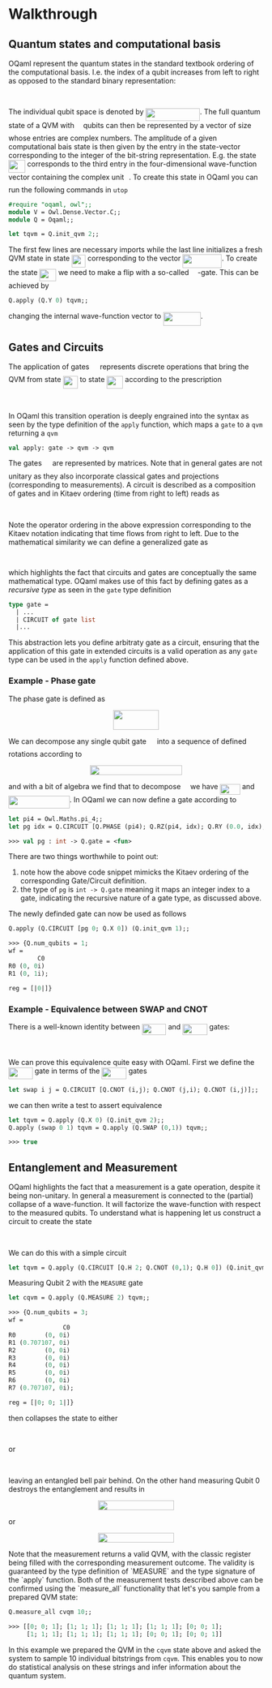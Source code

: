 # Walkthrough

## Quantum states and computational basis

OQaml represent the quantum states in the standard textbook ordering of the computational basis. I.e. the index of a qubit increases from left to right as opposed to the standard binary representation:

<p align="center"><img src="svgs/eae4a169bf644f525c0dcca105efe860.svg?invert_in_darkmode" align=middle width=322.46115pt height=16.438356pt/></p>

The individual qubit space is denoted by <img src="svgs/f2662eb06c89703c22cbe91038838e1c.svg?invert_in_darkmode" align=middle width=107.132025pt height=24.6576pt/>. The full quantum state of a QVM with <img src="svgs/55a049b8f161ae7cfeb0197d75aff967.svg?invert_in_darkmode" align=middle width=9.867pt height=14.15535pt/> qubits can then be represented by a vector of size <img src="svgs/f8f25e4580c418a51dc556db0d8d2b93.svg?invert_in_darkmode" align=middle width=16.34523pt height=21.8394pt/> whose entries are complex numbers. The amplitude of a given computational bais state is then given by the entry in the state-vector corresponding to the integer of the bit-string representation. E.g. the state <img src="svgs/e066fcf03f881090e3a1335e26353c45.svg?invert_in_darkmode" align=middle width=33.06072pt height=24.6576pt/> corresponds to the third entry in the four-dimensional wave-function vector containing the complex unit <img src="svgs/77a3b857d53fb44e33b53e4c8b68351a.svg?invert_in_darkmode" align=middle width=5.663295pt height=21.68331pt/>. To create this state in OQaml you can run the following commands in `utop`

```ocaml
#require "oqaml, owl";;
module V = Owl.Dense.Vector.C;;
module Q = Oqaml;;

let tqvm = Q.init_qvm 2;;
```
The first few lines are necessary imports while the last line initializes a fresh QVM state in state <img src="svgs/7ede3903c304a52a12ae71a1a74a30f6.svg?invert_in_darkmode" align=middle width=27.397425pt height=24.6576pt/> corresponding to the vector <img src="svgs/8cdbe372b80a2ea9f2296c5475324a01.svg?invert_in_darkmode" align=middle width=77.11374pt height=27.65697pt/>. To create the state <img src="svgs/e066fcf03f881090e3a1335e26353c45.svg?invert_in_darkmode" align=middle width=33.06072pt height=24.6576pt/> we need to make a flip with a so-called <img src="svgs/91aac9730317276af725abd8cef04ca9.svg?invert_in_darkmode" align=middle width=13.19637pt height=22.46574pt/>-gate. This can be achieved by

```ocaml
Q.apply (Q.Y 0) tqvm;;
```

changing the internal wave-function vector to <img src="svgs/fc5d6ad79c18da32b2b1c072f678840b.svg?invert_in_darkmode" align=middle width=74.557725pt height=27.65697pt/>.


## Gates and Circuits

The application of gates <img src="svgs/6bac6ec50c01592407695ef84f457232.svg?invert_in_darkmode" align=middle width=13.016025pt height=22.46574pt/> represents discrete operations that bring the QVM from state <img src="svgs/3496a2ba12495d21458eae9270e3b8de.svg?invert_in_darkmode" align=middle width=29.21721pt height=24.6576pt/> to state <img src="svgs/268bfaf5ccaeb209b8098f68e0f6a1bd.svg?invert_in_darkmode" align=middle width=32.266245pt height=24.6576pt/> according to the prescription

<p align="center"><img src="svgs/66d271e8d7ba31fb430a85027ecf2fbf.svg?invert_in_darkmode" align=middle width=96.416925pt height=17.03196pt/></p>

In OQaml this transition operation is deeply engrained into the syntax as seen by the type definition of the `apply` function, which maps a `gate` to a `qvm` returning a `qvm`

```ocaml
val apply: gate -> qvm -> qvm
```

The gates <img src="svgs/6bac6ec50c01592407695ef84f457232.svg?invert_in_darkmode" align=middle width=13.016025pt height=22.46574pt/> are represented by matrices. Note that in general gates are not unitary as they also incorporate classical gates and projections (corresponding to measurements). A circuit is described as a composition of gates and in Kitaev ordering (time from right to left) reads as

<p align="center"><img src="svgs/ee24cfd2696b482b73aa1a593306dcfc.svg?invert_in_darkmode" align=middle width=183.8265pt height=17.03196pt/></p>

Note the operator ordering in the above expression corresponding to the Kitaev notation indicating that time flows from right to left. Due to the mathematical similarity we can define a generalized gate as

<p align="center"><img src="svgs/b4585711718e126580216be235f852cc.svg?invert_in_darkmode" align=middle width=134.445795pt height=15.0684765pt/></p>

which highlights the fact that circuits and gates are conceptually the same mathematical type. OQaml makes use of this fact by defining gates as a *recursive type* as seen in the `gate` type definition

```ocaml
type gate =
  | ...
  | CIRCUIT of gate list
  |...
```

This abstraction lets you define arbitraty gate as a circuit, ensuring that the application of this gate in extended circuits is a valid operation as any `gate` type can be used in the `apply` function defined above.

### Example - Phase gate

The phase gate is defined as

<p align="center"><img src="svgs/383cfb997cd358ec5e782fba1df8f24e.svg?invert_in_darkmode" align=middle width=90.022845pt height=39.45249pt/></p>

We can decompose any single qubit gate <img src="svgs/6bac6ec50c01592407695ef84f457232.svg?invert_in_darkmode" align=middle width=13.016025pt height=22.46574pt/> into a sequence of defined rotations according to

<p align="center"><img src="svgs/d9f46c357b11466d8c281a1edabb8756.svg?invert_in_darkmode" align=middle width=182.62695pt height=19.104525pt/></p>

and with a bit of algebra we find that to decompose <img src="svgs/e257acd1ccbe7fcb654708f1a866bfe9.svg?invert_in_darkmode" align=middle width=11.027445pt height=22.46574pt/> we have <img src="svgs/edad3500d9f7368f82c110d98051b30b.svg?invert_in_darkmode" align=middle width=39.56073pt height=21.18732pt/> and <img src="svgs/cff54eb79a3dbe3fa7e283c25b807932.svg?invert_in_darkmode" align=middle width=120.82158pt height=24.6576pt/>. In OQaml we can now define a gate according to

```ocaml
let pi4 = Owl.Maths.pi_4;;
let pg idx = Q.CIRCUIT [Q.PHASE (pi4); Q.RZ(pi4, idx); Q.RY (0.0, idx); Q.RZ (pi4, idx)];;

>>> val pg : int -> Q.gate = <fun>
```
There are two things worthwhile to point out:
 1. note how the above code snippet mimicks the Kitaev ordering of the corresponding Gate/Circuit definition.
 2. the type of `pg` is `int -> Q.gate` meaning it maps an integer index to a gate, indicating the recursive nature of a gate type, as discussed above.

The newly definded gate can now be used as follows

```ocaml
Q.apply (Q.CIRCUIT [pg 0; Q.X 0]) (Q.init_qvm 1);;

>>> {Q.num_qubits = 1;
wf =
        C0
R0 (0, 0i)
R1 (0, 1i);

reg = [|0|]}
```

### Example - Equivalence between SWAP and CNOT

There is a well-known identity between <img src="svgs/7de2e863a1bdea96569f901e67683ba1.svg?invert_in_darkmode" align=middle width=47.71701pt height=22.46574pt/> and <img src="svgs/443f9e1eba72ecafb96c1180a2d3ade0.svg?invert_in_darkmode" align=middle width=48.858645pt height=22.46574pt/> gates:

<p align="center"><img src="svgs/1067678fc5d072c57cc5015fd43861bc.svg?invert_in_darkmode" align=middle width=374.72655pt height=16.438356pt/></p>

 We can prove this equivalence quite easy with OQaml. First we define the <img src="svgs/7de2e863a1bdea96569f901e67683ba1.svg?invert_in_darkmode" align=middle width=47.71701pt height=22.46574pt/> gate in terms of the <img src="svgs/443f9e1eba72ecafb96c1180a2d3ade0.svg?invert_in_darkmode" align=middle width=48.858645pt height=22.46574pt/> gates

```ocaml
let swap i j = Q.CIRCUIT [Q.CNOT (i,j); Q.CNOT (j,i); Q.CNOT (i,j)];;
```
we can then write a test to assert equivalence

```ocaml
let tqvm = Q.apply (Q.X 0) (Q.init_qvm 2);;
Q.apply (swap 0 1) tqvm = Q.apply (Q.SWAP (0,1)) tqvm;;

>>> true
```


## Entanglement and Measurement

OQaml highlights the fact that a measurement is a gate operation, despite it being non-unitary. In general a measurement is connected to the (partial) collapse of a wave-function. It will factorize the wave-function with respect to the measured qubits. To understand what is happening let us construct a circuit to create the state

<p align="center"><img src="svgs/5efd49e23c03e3611f5c570d73206c99.svg?invert_in_darkmode" align=middle width=204.567pt height=16.438356pt/></p>

We can do this with a simple circuit

```ocaml
let tqvm = Q.apply (Q.CIRCUIT [Q.H 2; Q.CNOT (0,1); Q.H 0]) (Q.init_qvm 3);;
```

Measuring Qubit 2 with the `MEASURE` gate
```ocaml
let cqvm = Q.apply (Q.MEASURE 2) tqvm;;

>>> {Q.num_qubits = 3;
wf =
               C0
R0        (0, 0i)
R1 (0.707107, 0i)
R2        (0, 0i)
R3        (0, 0i)
R4        (0, 0i)
R5        (0, 0i)
R6        (0, 0i)
R7 (0.707107, 0i);

reg = [|0; 0; 1|]}
```
then collapses the state to either
<p align="center"><img src="svgs/3d5a1e6c7d2ebefc7bbf8c9210b22233.svg?invert_in_darkmode" align=middle width=158.972715pt height=16.438356pt/></p>
or
<p align="center"><img src="svgs/68c164a747b4d059a9b9a5d0cc78e912.svg?invert_in_darkmode" align=middle width=158.972715pt height=16.438356pt/></p>
leaving an entangled bell pair behind. On the other hand measuring Qubit 0 destroys the entanglement and results in
<p align="center"><img src="svgs/b2d182b77b130a9c3e32f91f35f837d9.svg?invert_in_darkmode" align=middle width=150.753405pt height=19.24329pt/></p>
or
<p align="center"><img src="svgs/33a3b073ff70009a0611eabd0915eac2.svg?invert_in_darkmode" align=middle width=150.753405pt height=19.24329pt/></p>
Note that the measurement returns a valid QVM, with the classic register being filled with the corresponding measurement outcome. The validity is guaranteed by the type definition of `MEASURE` and the type signature of the `apply` function. Both of the measurement tests described above can be confirmed using the `measure_all` functionality that let's you sample from a prepared QVM state:

```ocaml
Q.measure_all cvqm 10;;

>>> [[0; 0; 1]; [1; 1; 1]; [1; 1; 1]; [1; 1; 1]; [0; 0; 1];
     [1; 1; 1]; [1; 1; 1]; [1; 1; 1]; [0; 0; 1]; [0; 0; 1]]
```

In this example we prepared the QVM in the `cqvm` state above and asked the system to sample 10 individual bitstrings from `cqvm`. This enables you to now do statistical analysis on these strings and infer information about the quantum system.
